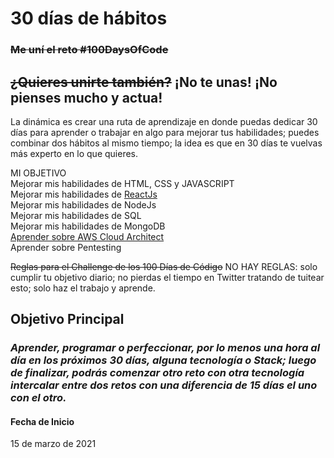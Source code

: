 # 30 días de hábitos

### ~~Me uní el reto #100DaysOfCode~~

## ~~¿Quieres unirte también?~~ ¡No te unas! ¡No pienses mucho y actua!

La dinámica es crear una ruta de aprendizaje en donde puedas dedicar 30 días para aprender o trabajar en algo para mejorar tus habilidades; puedes combinar dos hábitos al mismo tiempo; la idea es que en 30 días te vuelvas más experto en lo que quieres.

MI OBJETIVO<br>
Mejorar mis habilidades de HTML, CSS y JAVASCRIPT<br>
Mejorar mis habilidades de [ReactJs](https://github.com/rich1n/30-days-of/blob/master/REACT.md)<br>
Mejorar mis habilidades de NodeJs<br>
Mejorar mis habilidades de SQL<br>
Mejorar mis habilidades de MongoDB<br>
[Aprender sobre AWS Cloud Architect](https://github.com/rich1n/30-days-of/blob/master/AWS.md)<br>
Aprender sobre Pentesting<br>


~~Reglas para el Challenge de los 100 Días de Código~~ NO HAY REGLAS: solo cumplir tu objetivo diario; no pierdas el tiempo en Twitter tratando de tuitear esto; solo haz el trabajo y aprende.

## Objetivo Principal
### *Aprender, programar o perfeccionar, por lo menos una hora al día en los próximos 30 días, alguna tecnología o Stack; luego de finalizar, podrás comenzar otro reto con otra tecnología intercalar entre dos retos con una diferencia de 15 días el uno con el otro.*

#### Fecha de Inicio
15 de marzo de 2021
